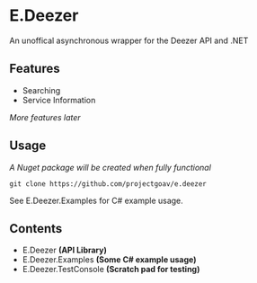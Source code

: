# E.Deezer
An unoffical asynchronous wrapper for the Deezer API and .NET

## Features
- Searching
- Service Information

*More features later*

## Usage
*A Nuget package will be created when fully functional*

```
git clone https://github.com/projectgoav/e.deezer
```

See E.Deezer.Examples for C# example usage.

## Contents
- E.Deezer **(API Library)**
- E.Deezer.Examples **(Some C# example usage)**
- E.Deezer.TestConsole **(Scratch pad for testing)**
